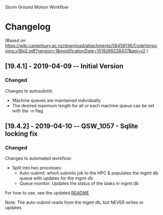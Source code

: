 Slurm Ground Motion Workflow
# Changelog
(Based on https://wiki.canterbury.ac.nz/download/attachments/58458136/CodeVersioning_v18p2.pdf?version=1&modificationDate=1519269238437&api=v2 )

## [19.4.1] - 2019-04-09 -- Initial Version
### Changed
Changes to autosubmit: 
- Machine queues are maintained individually
- The desired maximum length for all or each machine queue can be set with the -n flag
    
## [19.4.2] - 2019-04-10 -- QSW_1057 - Sqlite locking fix
### Changed
Changes to automated workflow:
- Split into two processes:
    - Auto-submit: which submits job to the HPC & populates the mgmt db queue with
    updates for the mgmt db
    - Queue monitor: Updates the status of the tasks in mgmt db  
        
For how to use, see the updated [README](https://github.com/ucgmsim/slurm_gm_workflow/blob/master/README.md)
        
Note: The auto-submit reads from the mgmt db, but NEVER writes or updates 
    
      